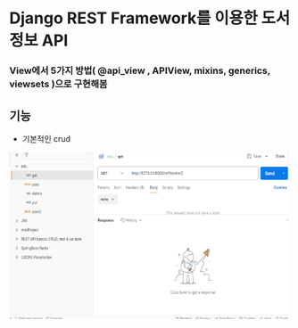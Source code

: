 # Django REST Framework를 이용한 도서정보 API
### View에서 5가지 방법( @api_view , APIView, mixins, generics, viewsets )으로 구현해봄
## 기능
* 기본적인 crud
<img src="demo/bookApi.gif" alt="demo" width="500" height="300">
